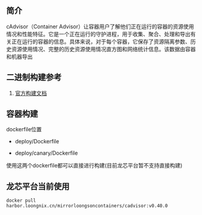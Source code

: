 ## 简介

cAdvisor（Container Advisor）让容器用户了解他们正在运行的容器的资源使用情况和性能特征。它是一个正在运行的守护进程，用于收集、聚合、处理和导出有关正在运行的容器的信息。具体来说，对于每个容器，它保存了资源隔离参数、历史资源使用情况、完整的历史资源使用情况直方图和网络统计信息。该数据由容器和机器导出

## 二进制构建参考

1. [官方构建文档](https://github.com/google/cadvisor/blob/master/docs/development/build.md)

## 容器构建

dockerfile位置

- deploy/Dockerfile

- deploy/canary/Dockerfile

使用这两个dockerfile都可以直接进行构建(目前龙芯平台暂不支持直接构建)

## 龙芯平台当前使用

```
docker pull harbor.loongnix.cn/mirrorloongsoncontainers/cadvisor:v0.40.0
```

